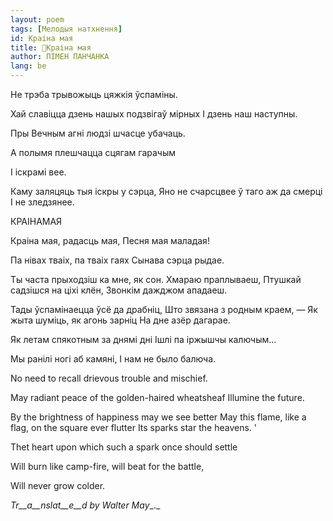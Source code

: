 ```yaml
---
layout: poem
tags: [Мелодыя натхнення]
id: Краіна мая
title: 🚧Краіна мая
author: ПІМЕН ПАНЧАНКА
lang: be
---
```



 
He трэба трывожыць цяжкія ўспаміны.

Хай славіцца дзень нашых подзвігаў мірных I дзень наш наступны.

Пры Вечным агні людзі шчасце убачаць.

А полымя плешчацца сцягам гарачым

I іскрамі вее.

Каму заляцяць тыя іскры у сэрца, Яно не счарсцвее ў таго аж да смерці I не зледзянее.

КРАІНАМАЯ

Краіна мая, радасць мая, Песня мая маладая!

Па нівах тваіх, па тваіх гаях Сынава сэрца рыдае.

Ты часта прыходзіш ка мне, як сон. Хмараю праплываеш, Птушкай садзішся на ціхі клён, Звонкім дажджом ападаеш.

Тады ўспамінаецца ўсё да драбніц, Што звязана з родным краем, — Як жыта шуміць, як агонь зарніц На дне азёр дагарае.

Як летам спякотным за днямі дні Ішлі па іржышчы калючым...

Мы ранілі ногі аб камяні, I нам не было балюча.

No need to recall drievous trouble and mischief.

May  radiant peace of the golden-haired wheatsheaf Illumine the future.

By the brightness of happiness may we see better May this flame, like a flag, on the square ever flutter Its sparks star  the heavens. '

Thet heart upon which such a spark once should settle

Will burn like camp-fire, will beat for the battle,

Will never grow colder.

_Tr__a__nslat__e__d by Walter May__._
